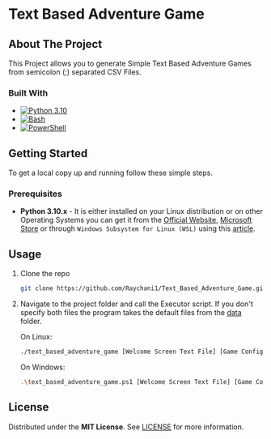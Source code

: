 # Text Based Adventure Game

## **About The Project**
This Project allows you to generate Simple Text Based Adventure Games from semicolon (;) separated CSV Files.

### **Built With**

* [![Python 3.10][Python]][Python-url]
* [![Bash][Bash]][Bash-url]
* [![PowerShell][PowerShell]][PowerShell-url]

## **Getting Started**

To get a local copy up and running follow these simple steps.

### **Prerequisites**

* **Python 3.10.x** - It is either installed on your Linux distribution or on other Operating Systems you can get it from the [Official Website](https://www.python.org/downloads/release/python-3100/), [Microsoft Store](https://apps.microsoft.com/store/detail/python-310/9PJPW5LDXLZ5?hl=en-us&gl=US) or through `Windows Subsystem for Linux (WSL)` using this [article](https://medium.com/@rhdzmota/python-development-on-the-windows-subsystem-for-linux-wsl-17a0fa1839d).

## **Usage**

1. Clone the repo
   ```sh
   git clone https://github.com/Raychani1/Text_Based_Adventure_Game.git
   ```
2. Navigate to the project folder and call the Executor script. If you don't specify both files the program takes the default files from the  [data]() folder.

    On Linux:
   ```sh
   ./text_based_adventure_game [Welcome Screen Text File] [Game Configuration File]
   ```

   On Windows:
   ```sh
   .\text_based_adventure_game.ps1 [Welcome Screen Text File] [Game Configuration File]
   ```

## **License**

Distributed under the **MIT License**. See [LICENSE]() for more information.

[Python]: https://img.shields.io/badge/python-3670A0?style=for-the-badge&logo=python&logoColor=ffdd54
[Python-url]: https://www.python.org/
[Bash]: https://img.shields.io/badge/shell_script-%23121011.svg?style=for-the-badge&logo=gnu-bash&logoColor=white
[Bash-url]: https://www.gnu.org/software/bash/
[PowerShell]: https://img.shields.io/badge/PowerShell-%235391FE.svg?style=for-the-badge&logo=powershell&logoColor=white
[PowerShell-url]: https://learn.microsoft.com/en-us/powershell/

